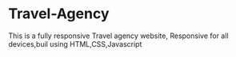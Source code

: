 # Travel-Agency
This is a fully responsive Travel agency website, Responsive for all devices,buil using HTML,CSS,Javascript
